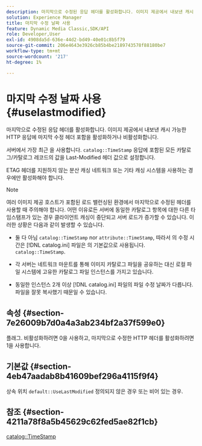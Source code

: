 ```yaml
---
description: 마지막으로 수정된 응답 헤더를 활성화합니다. 이미지 제공에서 내보낸 캐시 가능한 HTTP 응답에 마지막 수정 헤더 포함을 활성화하거나 비활성화합니다.
solution: Experience Manager
title: 마지막 수정 날짜 사용
feature: Dynamic Media Classic,SDK/API
role: Developer,User
exl-id: 4908da5d-636e-44d2-bd49-40e01c8b5f79
source-git-commit: 206e4643e3926cb85b4be2189743578f88180be7
workflow-type: tm+mt
source-wordcount: '217'
ht-degree: 1%

---
```


# 마지막 수정 날짜 사용{#uselastmodified}

마지막으로 수정된 응답 헤더를 활성화합니다. 이미지 제공에서 내보낸 캐시 가능한 HTTP 응답에 마지막 수정 헤더 포함을 활성화하거나 비활성화합니다.

서버에서 가장 최근 을 사용합니다. `catalog::TimeStamp` 응답에 포함된 모든 카탈로그/카탈로그 레코드의 값을 Last-Modified 헤더 값으로 설정합니다.

ETAG 헤더를 지원하지 않는 분산 캐싱 네트워크 또는 기타 캐싱 시스템을 사용하는 경우에만 활성화해야 합니다.

>[!NOTE]
>
>여러 이미지 제공 호스트가 포함된 로드 밸런싱된 환경에서 마지막으로 수정된 헤더를 사용할 때 주의해야 합니다. 어떤 이유로든 서버에 동일한 카탈로그 항목에 대한 다른 타임스탬프가 있는 경우 클라이언트 캐싱이 중단되고 서버 로드가 증가할 수 있습니다. 이러한 상황은 다음과 같이 발생할 수 있습니다.
>
>* 둘 다 아님 `catalog::TimeStamp` nor `attribute::TimeStamp`, 따라서 의 수정 시간은 [!DNL catalog.ini] 파일은 의 기본값으로 사용됩니다. `catalog::TimeStamp`.
>
>* 각 서버는 네트워크 마운트를 통해 이미지 카탈로그 파일을 공유하는 대신 로컬 파일 시스템에 고유한 카탈로그 파일 인스턴스를 가지고 있습니다.
>* 동일한 인스턴스 2개 이상 [!DNL catalog.ini] 파일의 파일 수정 날짜가 다릅니다. 파일을 잘못 복사했기 때문일 수 있습니다.
>


## 속성 {#section-7e26009b7d0a4a3ab234bf2a37f599e0}

플래그. 비활성화하려면 0을 사용하고, 마지막으로 수정한 HTTP 헤더를 활성화하려면 1을 사용합니다.

## 기본값 {#section-4eb47aadab8b41609bef296a4115f9f4}

상속 위치 `default::UseLastModified` 정의되지 않은 경우 또는 비어 있는 경우.

## 참조 {#section-4211a78f8a5b45629c62fed5ae82f1cb}

[catalog::TimeStamp](../../../../../is-api/image-catalog/image-serving-api-ref/c-image-catalog-reference/c-image-svg-data-reference/c-image-data-reference/r-timestamp-cat.md#reference-59a27b72f4cb4a53a3baba83214c4ded)
